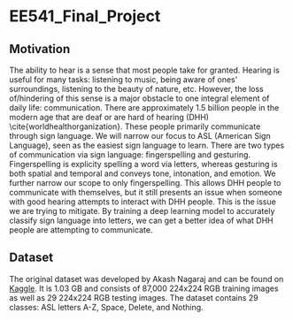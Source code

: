 # EE541_Final_Project

## Motivation
The ability to hear is a sense that most people take for granted. Hearing is useful for many tasks: listening to music, being aware of ones' surroundings, listening to the beauty of nature, etc. However, the loss of/hindering of this sense is a major obstacle to one integral element of daily life: communication. There are approximately 1.5 billion people in the modern age that are deaf or are hard of hearing (DHH) \cite{worldhealthorganization}. These people primarily communicate through sign language. We will narrow our focus to ASL (American Sign Language), seen as the easiest sign language to learn. There are two types of communication via sign language: fingerspelling and gesturing. Fingerspelling is explicity spelling a word via letters, whereas gesturing is both spatial and temporal and conveys tone, intonation, and emotion. We further narrow our scope to only fingerspelling. This allows DHH people to communicate with themselves, but it still presents an issue when someone with good hearing attempts to interact with DHH people. This is the issue we are trying to mitigate. By training a deep learning model to accurately classify sign language into letters, we can get a better idea of what DHH people are attempting to communicate.  

## Dataset
The original dataset was developed by Akash Nagaraj and can be found on [Kaggle](https://www.kaggle.com/datasets/grassknoted/asl-alphabet). It is 1.03 GB and consists of 87,000 224x224 RGB training images as well as 29 224x224 RGB testing images. The dataset contains 29 classes: ASL letters A-Z, Space, Delete, and Nothing.
